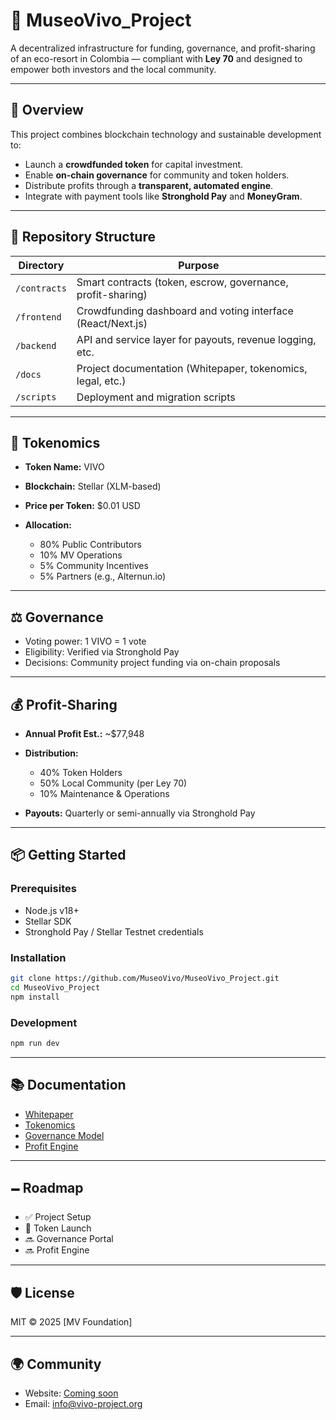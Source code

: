 # 🌱 MuseoVivo_Project

A decentralized infrastructure for funding, governance, and profit-sharing of an eco-resort in Colombia — compliant with **Ley 70** and designed to empower both investors and the local community.

---

## 📌 Overview

This project combines blockchain technology and sustainable development to:

* Launch a **crowdfunded token** for capital investment.
* Enable **on-chain governance** for community and token holders.
* Distribute profits through a **transparent, automated engine**.
* Integrate with payment tools like **Stronghold Pay** and **MoneyGram**.

---

## 🧱 Repository Structure

| Directory    | Purpose                                                     |
| ------------ | ----------------------------------------------------------- |
| `/contracts` | Smart contracts (token, escrow, governance, profit-sharing) |
| `/frontend`  | Crowdfunding dashboard and voting interface (React/Next.js) |
| `/backend`   | API and service layer for payouts, revenue logging, etc.    |
| `/docs`      | Project documentation (Whitepaper, tokenomics, legal, etc.) |
| `/scripts`   | Deployment and migration scripts                            |

---

## 🫙 Tokenomics

* **Token Name:** VIVO
* **Blockchain:** Stellar (XLM-based)
* **Price per Token:** \$0.01 USD
* **Allocation:**

  * 80% Public Contributors
  * 10% MV Operations
  * 5% Community Incentives
  * 5% Partners (e.g., Alternun.io)

---

## ⚖️ Governance

* Voting power: 1 VIVO = 1 vote
* Eligibility: Verified via Stronghold Pay
* Decisions: Community project funding via on-chain proposals

---

## 💰 Profit-Sharing

* **Annual Profit Est.:** \~\$77,948
* **Distribution:**

  * 40% Token Holders
  * 50% Local Community (per Ley 70)
  * 10% Maintenance & Operations
* **Payouts:** Quarterly or semi-annually via Stronghold Pay

---

## 📦 Getting Started

### Prerequisites

* Node.js v18+
* Stellar SDK
* Stronghold Pay / Stellar Testnet credentials

### Installation

```bash
git clone https://github.com/MuseoVivo/MuseoVivo_Project.git
cd MuseoVivo_Project
npm install
```

### Development

```bash
npm run dev
```

---

## 📚 Documentation

* [Whitepaper](./docs/whitepaper.md)
* [Tokenomics](./docs/tokenomics.md)
* [Governance Model](./docs/governance.md)
* [Profit Engine](./docs/profit-engine.md)

---

## 🗕 Roadmap

* ✅ Project Setup
* 🔄 Token Launch
* 🔜 Governance Portal
* 🔜 Profit Engine

---

## 🛡 License

MIT © 2025 \[MV Foundation]

---

## 🌍 Community

* Website: [Coming soon](#)
* Email: [info@vivo-project.org](mailto:info@vivo-project.org)
